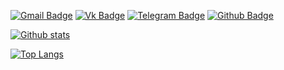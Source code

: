 
[![Gmail Badge](https://img.shields.io/badge/-c14438?style=flat-square&logo=Gmail&logoColor=white&link=mailto:guvacode@gmail.com)](mailto:guvacode@gmail.com) 
[![Vk Badge](https://img.shields.io/badge/-0072b1?style=flat-square&logo=Vk&logoColor=white&link=https://vk.com/gunkovadim)](https://vk.com/gunkovadim) 
[![Telegram Badge](https://img.shields.io/badge/-lightgrey?style=flat-square&logo=telegram&logoColor=white&link=https://t.me/GuvaCode)](https://t.me/GuvaCode) 
[![Github Badge](https://img.shields.io/badge/-grey?style=flat-square&logo=github&logoColor=white&link=https://github.com/GuvaCode/)](https://www.github.com/GuvaCode/) 

[![Github stats](https://github-readme-stats.vercel.app/api?username=guvacode&show_icons=true&include_all_commits=true)](https://github.com/guvacode/github-readme-stats)

[![Top Langs](https://github-readme-stats.vercel.app/api/top-langs/?username=guvacode&layout=compact)](https://github.com/guvacode/github-readme-stats)

